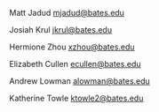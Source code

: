 Matt Jadud <mjadud@bates.edu>

Josiah Krul <jkrul@bates.edu>

Hermione Zhou <xzhou@bates.edu>

Elizabeth Cullen <ecullen@bates.edu>

Andrew Lowman <alowman@bates.edu>

Katherine Towle <ktowle2@bates.edu>
